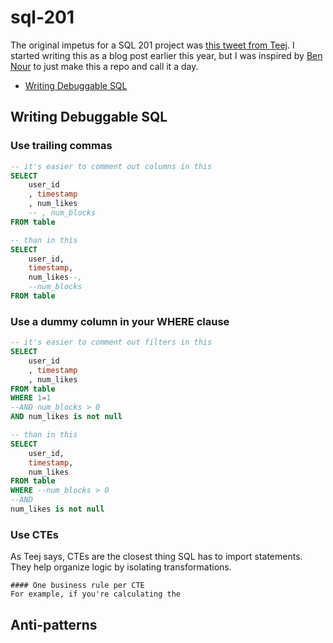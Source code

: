 # sql-201
The original impetus for a SQL 201 project was [this tweet from Teej](https://x.com/teej_m/status/1455293290979512326?ref_src=twsrc%5Etfw%7Ctwcamp%5Etweetembed%7Ctwterm%5E1455293290979512326%7Ctwgr%5Ee5263a4dbc115cbf192753a2ad7755373b0a96ac%7Ctwcon%5Es1_c10&ref_url=https%3A%2F%2Fwww.notion.so%2Fdeblina%2FSQL-201-863f8241e1884ea194f6d73ff7daf18c). I started writing this as a blog post earlier this year, but I was inspired by [Ben Nour](https://github.com/ben-n93/SQL-tips-and-tricks) to just make this a repo and call it a day.

- [Writing Debuggable SQL](#writing-debuggable-sql)

## Writing Debuggable SQL

### Use trailing commas 

```sql 
-- it's easier to comment out columns in this 
SELECT 
    user_id
    , timestamp 
    , num_likes
    -- , num_blocks 
FROM table 

-- than in this 
SELECT 
    user_id, 
    timestamp, 
    num_likes--, 
    --num_blocks 
FROM table 
```

### Use a dummy column in your WHERE clause 

```sql 
-- it's easier to comment out filters in this 
SELECT 
    user_id
    , timestamp 
    , num_likes
FROM table 
WHERE 1=1 
--AND num_blocks > 0 
AND num_likes is not null 

-- than in this 
SELECT 
    user_id, 
    timestamp, 
    num_likes
FROM table 
WHERE --num_blocks > 0
--AND  
num_likes is not null 
```

### Use CTEs 

As Teej says, CTEs are the closest thing SQL has to import statements. They help organize logic by isolating transformations.
 
    #### One business rule per CTE 
    For example, if you're calculating the 

## Anti-patterns 

